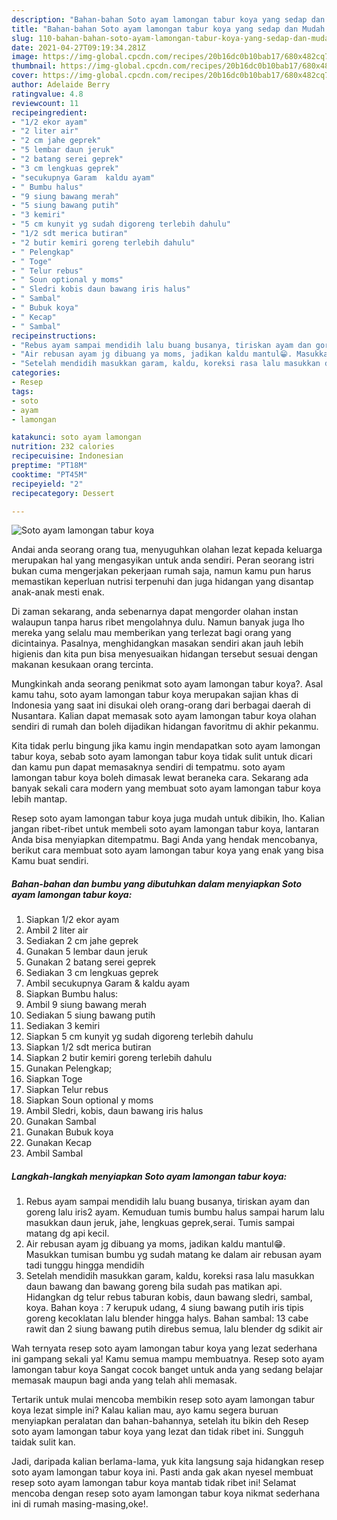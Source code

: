 ```yaml
---
description: "Bahan-bahan Soto ayam lamongan tabur koya yang sedap dan Mudah Dibuat"
title: "Bahan-bahan Soto ayam lamongan tabur koya yang sedap dan Mudah Dibuat"
slug: 110-bahan-bahan-soto-ayam-lamongan-tabur-koya-yang-sedap-dan-mudah-dibuat
date: 2021-04-27T09:19:34.281Z
image: https://img-global.cpcdn.com/recipes/20b16dc0b10bab17/680x482cq70/soto-ayam-lamongan-tabur-koya-foto-resep-utama.jpg
thumbnail: https://img-global.cpcdn.com/recipes/20b16dc0b10bab17/680x482cq70/soto-ayam-lamongan-tabur-koya-foto-resep-utama.jpg
cover: https://img-global.cpcdn.com/recipes/20b16dc0b10bab17/680x482cq70/soto-ayam-lamongan-tabur-koya-foto-resep-utama.jpg
author: Adelaide Berry
ratingvalue: 4.8
reviewcount: 11
recipeingredient:
- "1/2 ekor ayam"
- "2 liter air"
- "2 cm jahe geprek"
- "5 lembar daun jeruk"
- "2 batang serei geprek"
- "3 cm lengkuas geprek"
- "secukupnya Garam  kaldu ayam"
- " Bumbu halus"
- "9 siung bawang merah"
- "5 siung bawang putih"
- "3 kemiri"
- "5 cm kunyit yg sudah digoreng terlebih dahulu"
- "1/2 sdt merica butiran"
- "2 butir kemiri goreng terlebih dahulu"
- " Pelengkap"
- " Toge"
- " Telur rebus"
- " Soun optional y moms"
- " Sledri kobis daun bawang iris halus"
- " Sambal"
- " Bubuk koya"
- " Kecap"
- " Sambal"
recipeinstructions:
- "Rebus ayam sampai mendidih lalu buang busanya, tiriskan ayam dan goreng lalu iris2 ayam. Kemuduan tumis bumbu halus sampai harum lalu masukkan daun jeruk, jahe, lengkuas geprek,serai. Tumis sampai matang dg api kecil."
- "Air rebusan ayam jg dibuang ya moms, jadikan kaldu mantul😁. Masukkan tumisan bumbu yg sudah matang ke dalam air rebusan ayam tadi tunggu hingga mendidih"
- "Setelah mendidih masukkan garam, kaldu, koreksi rasa lalu masukkan daun bawang dan bawang goreng bila sudah pas matikan api. Hidangkan dg telur rebus taburan kobis, daun bawang sledri, sambal, koya. Bahan koya : 7 kerupuk udang, 4 siung bawang putih iris tipis goreng kecoklatan lalu blender hingga halys. Bahan sambal: 13 cabe rawit dan 2 siung bawang putih direbus semua, lalu blender dg sdikit air"
categories:
- Resep
tags:
- soto
- ayam
- lamongan

katakunci: soto ayam lamongan 
nutrition: 232 calories
recipecuisine: Indonesian
preptime: "PT18M"
cooktime: "PT45M"
recipeyield: "2"
recipecategory: Dessert

---
```



![Soto ayam lamongan tabur koya](https://img-global.cpcdn.com/recipes/20b16dc0b10bab17/680x482cq70/soto-ayam-lamongan-tabur-koya-foto-resep-utama.jpg)

Andai anda seorang orang tua, menyuguhkan olahan lezat kepada keluarga merupakan hal yang mengasyikan untuk anda sendiri. Peran seorang istri bukan cuma mengerjakan pekerjaan rumah saja, namun kamu pun harus memastikan keperluan nutrisi terpenuhi dan juga hidangan yang disantap anak-anak mesti enak.

Di zaman  sekarang, anda sebenarnya dapat mengorder olahan instan walaupun tanpa harus ribet mengolahnya dulu. Namun banyak juga lho mereka yang selalu mau memberikan yang terlezat bagi orang yang dicintainya. Pasalnya, menghidangkan masakan sendiri akan jauh lebih higienis dan kita pun bisa menyesuaikan hidangan tersebut sesuai dengan makanan kesukaan orang tercinta. 



Mungkinkah anda seorang penikmat soto ayam lamongan tabur koya?. Asal kamu tahu, soto ayam lamongan tabur koya merupakan sajian khas di Indonesia yang saat ini disukai oleh orang-orang dari berbagai daerah di Nusantara. Kalian dapat memasak soto ayam lamongan tabur koya olahan sendiri di rumah dan boleh dijadikan hidangan favoritmu di akhir pekanmu.

Kita tidak perlu bingung jika kamu ingin mendapatkan soto ayam lamongan tabur koya, sebab soto ayam lamongan tabur koya tidak sulit untuk dicari dan kamu pun dapat memasaknya sendiri di tempatmu. soto ayam lamongan tabur koya boleh dimasak lewat beraneka cara. Sekarang ada banyak sekali cara modern yang membuat soto ayam lamongan tabur koya lebih mantap.

Resep soto ayam lamongan tabur koya juga mudah untuk dibikin, lho. Kalian jangan ribet-ribet untuk membeli soto ayam lamongan tabur koya, lantaran Anda bisa menyiapkan ditempatmu. Bagi Anda yang hendak mencobanya, berikut cara membuat soto ayam lamongan tabur koya yang enak yang bisa Kamu buat sendiri.

<!--inarticleads1-->

##### Bahan-bahan dan bumbu yang dibutuhkan dalam menyiapkan Soto ayam lamongan tabur koya:

1. Siapkan 1/2 ekor ayam
1. Ambil 2 liter air
1. Sediakan 2 cm jahe geprek
1. Gunakan 5 lembar daun jeruk
1. Gunakan 2 batang serei geprek
1. Sediakan 3 cm lengkuas geprek
1. Ambil secukupnya Garam &amp; kaldu ayam
1. Siapkan  Bumbu halus:
1. Ambil 9 siung bawang merah
1. Sediakan 5 siung bawang putih
1. Sediakan 3 kemiri
1. Siapkan 5 cm kunyit yg sudah digoreng terlebih dahulu
1. Siapkan 1/2 sdt merica butiran
1. Siapkan 2 butir kemiri goreng terlebih dahulu
1. Gunakan  Pelengkap;
1. Siapkan  Toge
1. Siapkan  Telur rebus
1. Siapkan  Soun optional y moms
1. Ambil  Sledri, kobis, daun bawang iris halus
1. Gunakan  Sambal
1. Gunakan  Bubuk koya
1. Gunakan  Kecap
1. Ambil  Sambal




<!--inarticleads2-->

##### Langkah-langkah menyiapkan Soto ayam lamongan tabur koya:

1. Rebus ayam sampai mendidih lalu buang busanya, tiriskan ayam dan goreng lalu iris2 ayam. Kemuduan tumis bumbu halus sampai harum lalu masukkan daun jeruk, jahe, lengkuas geprek,serai. Tumis sampai matang dg api kecil.
1. Air rebusan ayam jg dibuang ya moms, jadikan kaldu mantul😁. Masukkan tumisan bumbu yg sudah matang ke dalam air rebusan ayam tadi tunggu hingga mendidih
1. Setelah mendidih masukkan garam, kaldu, koreksi rasa lalu masukkan daun bawang dan bawang goreng bila sudah pas matikan api. Hidangkan dg telur rebus taburan kobis, daun bawang sledri, sambal, koya. Bahan koya : 7 kerupuk udang, 4 siung bawang putih iris tipis goreng kecoklatan lalu blender hingga halys. Bahan sambal: 13 cabe rawit dan 2 siung bawang putih direbus semua, lalu blender dg sdikit air




Wah ternyata resep soto ayam lamongan tabur koya yang lezat sederhana ini gampang sekali ya! Kamu semua mampu membuatnya. Resep soto ayam lamongan tabur koya Sangat cocok banget untuk anda yang sedang belajar memasak maupun bagi anda yang telah ahli memasak.

Tertarik untuk mulai mencoba membikin resep soto ayam lamongan tabur koya lezat simple ini? Kalau kalian mau, ayo kamu segera buruan menyiapkan peralatan dan bahan-bahannya, setelah itu bikin deh Resep soto ayam lamongan tabur koya yang lezat dan tidak ribet ini. Sungguh taidak sulit kan. 

Jadi, daripada kalian berlama-lama, yuk kita langsung saja hidangkan resep soto ayam lamongan tabur koya ini. Pasti anda gak akan nyesel membuat resep soto ayam lamongan tabur koya mantab tidak ribet ini! Selamat mencoba dengan resep soto ayam lamongan tabur koya nikmat sederhana ini di rumah masing-masing,oke!.

